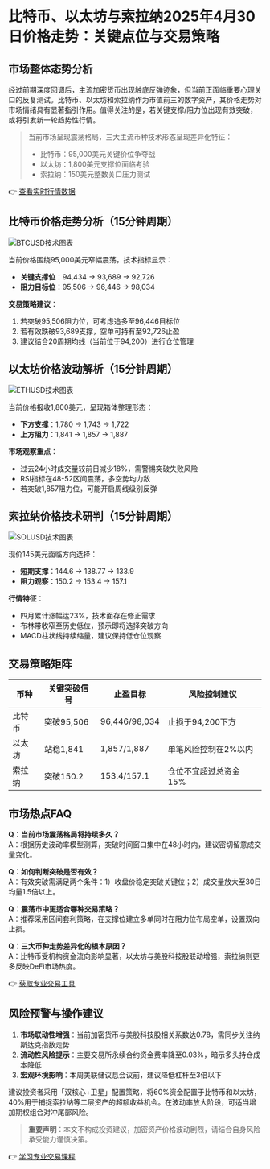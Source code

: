 # 比特币、以太坊与索拉纳2025年4月30日价格走势：关键点位与交易策略

## 市场整体态势分析

经过前期深度回调后，主流加密货币出现触底反弹迹象，但当前正面临重要心理关口的反复测试。比特币、以太坊和索拉纳作为市值前三的数字资产，其价格走势对市场情绪具有显著指引作用。值得关注的是，若关键支撑/阻力位出现有效突破，或将引发新一轮趋势性行情。

> 当前市场呈现震荡格局，三大主流币种技术形态呈现差异化特征：
> - 比特币：95,000美元关键价位争夺战
> - 以太坊：1,800美元支撑位面临考验
> - 索拉纳：150美元整数关口压力测试

👉 [查看实时行情数据](https://bit.ly/okx_welcome)

## 比特币价格走势分析（15分钟周期）

![BTCUSD技术图表](data:image/png;base64,iVBORw0KGgoAAAANSUhEUgAAASwAAACCCAMAAADQNkiAAAAA1BMVE///+nxBvIAAAAR0lEQVR4nO3BAQ0AAADCoPdPbQ43oAAAAAAAAAAAAAAAAAAAAAAAAAAAAAAAAAAAAAAAAAAAAAAAAAAAAAAAAIBLcQ8AAa0jZQAAAABJRU5ErkJggg==)

当前价格围绕95,000美元窄幅震荡，技术指标显示：
- **关键支撑位**：94,434 → 93,689 → 92,726
- **阻力目标位**：95,506 → 96,446 → 98,034

**交易策略建议**：
1. 若突破95,506阻力位，可考虑追多至96,446目标位
2. 若有效跌破93,689支撑，空单可持有至92,726止盈
3. 建议结合20周期均线（当前位于94,200）进行仓位管理

## 以太坊价格波动解析（15分钟周期）

![ETHUSD技术图表](data:image/png;base64,iVBORw0KGgoAAAANSUhEUgAAASwAAACCCAMAAADQNkiAAAAA1BMVE///+nxBvIAAAAR0lEQVR4nO3BAQ0AAADCoPdPbQ43oAAAAAAAAAAAAAAAAAAAAAAAAAAAAAAAAAAAAAAAAAAAAAAAAAAAAAAAAIBLcQ0AAa0jZQAAAABJRU5ErkJggg==)

当前价格报收1,800美元，呈现箱体整理形态：
- **下方支撑**：1,780 → 1,743 → 1,722
- **上方阻力**：1,841 → 1,857 → 1,887

**市场观察重点**：
- 过去24小时成交量较前日减少18%，需警惕突破失败风险
- RSI指标在48-52区间震荡，多空势均力敌
- 若突破1,857阻力位，可能开启周线级别反弹

## 索拉纳价格技术研判（15分钟周期）

![SOLUSD技术图表](data:image/png;base64,iVBORw0KGgoAAAANSUhEUgAAASwAAACCCAMAAADQNkiAAAAA1BMVE///+nxBvIAAAAR0lEQVR4nO3BAQ0AAADCoPdPbQ43oAAAAAAAAAAAAAAAAAAAAAAAAAAAAAAAAAAAAAAAAAAAAAAAAAAAAAAAAIBLcQ2AAa0jZQAAAABJRU5ErkJggg==)

现价145美元面临方向选择：
- **短期支撑**：144.6 → 138.77 → 133.9
- **阻力观察**：150.2 → 153.4 → 157.1

**行情特征**：
- 四月累计涨幅达23%，技术面存在修正需求
- 布林带收窄至历史低位，预示即将选择突破方向
- MACD柱状线持续缩量，建议保持低仓位观察

## 交易策略矩阵

| 币种   | 关键突破信号 | 止盈目标       | 风险控制建议           |
|--------|--------------|----------------|------------------------|
| 比特币 | 突破95,506   | 96,446/98,034  | 止损于94,200下方       |
| 以太坊 | 站稳1,841    | 1,857/1,887    | 单笔风险控制在2%以内   |
| 索拉纳 | 突破150.2    | 153.4/157.1    | 仓位不宜超过总资金15%  |

## 市场热点FAQ

**Q：当前市场震荡格局将持续多久？**  
A：根据历史波动率模型测算，突破时间窗口集中在48小时内，建议密切留意成交量变化。

**Q：如何判断突破是否有效？**  
A：有效突破需满足两个条件：1）收盘价稳定突破关键位；2）成交量放大至30日均量1.5倍以上。

**Q：震荡市中更适合哪种交易策略？**  
A：推荐采用区间套利策略，在支撑位建立多单同时在阻力位布局空单，设置双向止损。

**Q：三大币种走势差异化的根本原因？**  
A：比特币受机构资金流向影响显著，以太坊与美股科技股联动增强，索拉纳则更多反映DeFi市场热度。

👉 [获取专业交易工具](https://bit.ly/okx_welcome)

## 风险预警与操作建议

1. **市场联动性增强**：当前加密货币与美股科技股相关系数达0.78，需同步关注纳斯达克指数走势
2. **流动性风险提示**：主要交易所永续合约资金费率降至0.03%，暗示多头持仓成本降低
3. **宏观环境影响**：本周美联储议息会议前，建议降低杠杆至3倍以下

建议投资者采用「双核心+卫星」配置策略，将60%资金配置于比特币和以太坊，40%用于捕捉索拉纳等二层资产的超额收益机会。在波动率放大阶段，可适当增加期权组合对冲尾部风险。

> **重要声明**：本文不构成投资建议，加密资产价格波动剧烈，请结合自身风险承受能力谨慎决策。

👉 [学习专业交易课程](https://bit.ly/okx_welcome)